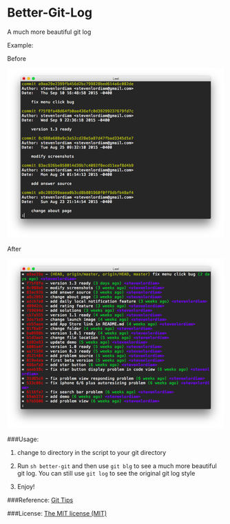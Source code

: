 # Better-Git-Log
A much more beautiful git log

Example:

Before

![alt text](https://github.com/stevenlordiam/Better-Git-Log/blob/master/before.png "before")

After

![alt text](https://github.com/stevenlordiam/Better-Git-Log/blob/master/after.png "after")

###Usage:
1. change to directory in the script to your git directory

2. Run `sh better-git` and then use `git blg` to see a much more beautiful git log. You can still use 	`git log` to see the original git log style

3. Enjoy!

###Reference:
[Git Tips](http://www.alexkras.com/19-git-tips-for-everyday-use)

###License:
[The MIT license (MIT)](http://opensource.org/licenses/MIT)
